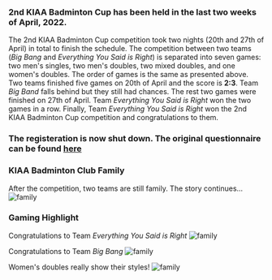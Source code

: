 ### 2nd KIAA Badminton Cup has been held in the last two weeks of April, 2022.

The 2nd KIAA Badminton Cup competition took two nights (20th and 27th of April) in total to finish the schedule. The competition between two teams (*Big Bang* and *Everything You Said is Right*) is separated into seven games: two men's singles, two men's doubles, two mixed doubles, and one women's doubles. The order of games is the same as presented above. Two teams finished five games on 20th of April and the score is **2:3**. Team *Big Band* falls behind but they still had chances. The rest two games were finished on 27th of April. Team *Everything You Said is Right* won the two games in a row. Finally, Team *Everything You Said is Right* won the 2nd KIAA Badminton Cup competition and congratulations to them.

### The registeration is now shut down. The original questionnaire can be found [here](https://www.wjx.cn/vj/YD5x1bv.aspx)

### KIAA Badminton Club Family
After the competition, two teams are still family. The story continues...
![family](family.png)

### Gaming Highlight
Congratulations to Team *Everything You Said is Right*
![family](golden.png)

Congratulations to Team *Big Bang*
![family](silver.png)

Women's doubles really show their styles!
![family](women'sdoubles.png)

